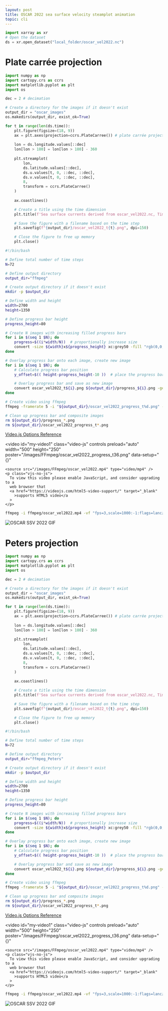 ```yaml
---
layout: post
title: OSCAR 2022 sea surface velocity steamplot animation
topic: cli
---
```


<link href="https://vjs.zencdn.net/7.8.4/video-js.css" rel="stylesheet" />
<script src="https://vjs.zencdn.net/7.8.4/video.js"></script>

```python
import xarray as xr
# Open the dataset
ds = xr.open_dataset("local_folder/oscar_vel2022.nc")
```

# Plate carrée projection

```python
import numpy as np
import cartopy.crs as ccrs
import matplotlib.pyplot as plt
import os

dec = 2 # decimation

# Create a directory for the images if it doesn't exist
output_dir = "oscar_images"
os.makedirs(output_dir, exist_ok=True)

for t in range(len(ds.time)):
    plt.figure(figsize=(18, 9))
    ax = plt.axes(projection=ccrs.PlateCarree()) # plate carrée projection
    
    lon = ds.longitude.values[::dec]
    lon[lon > 180] = lon[lon > 180] - 360
    
    plt.streamplot(
        lon,
        ds.latitude.values[::dec],
        ds.u.values[t, 0, ::dec, ::dec],
        ds.v.values[t, 0, ::dec, ::dec],
        8,
        transform = ccrs.PlateCarree()
    )
    
    ax.coastlines()

    # Create a title using the time dimension
    plt.title(f'Sea surface currents derived from oscar_vel2022.nc, Time: {ds.time.values[t]}')

    # Save the figure with a filename based on the time step
    plt.savefig(f"{output_dir}/oscar_vel2022_t{t}.png", dpi=150)

    # Close the figure to free up memory
    plt.close()
```

```bash
#!/bin/bash

# Define total number of time steps
N=72

# Define output directory
output_dir="ffmpeg"

# Create output directory if it doesn't exist
mkdir -p $output_dir

# Define width and height
width=2700
height=1350

# Define progress bar height
progress_height=80

# Create N images with increasing filled progress bars
for i in $(seq 1 $N); do
    progress=$((i*width/N))  # proportionally increase size
    convert -size ${width}x${progress_height} xc:grey50 -fill "rgb(0,0,0)" -draw "rectangle 0,0 $progress,${progress_height}" ${output_dir}/progress_${i}.png
done

# Overlay progress bar onto each image, create new image
for i in $(seq 1 $N); do
    # Calculate progress bar position
    y_offset=$(( height-progress_height-10 ))  # place the progress bar at the bottom, with 10 pixels padding

    # Overlay progress bar and save as new image
    convert oscar_vel2022_t${i}.png ${output_dir}/progress_${i}.png -geometry +0+${y_offset} -composite ${output_dir}/oscar_vel2022_progress_t${i}.png
done

# Create video using ffmpeg
ffmpeg -framerate 5 -i "${output_dir}/oscar_vel2022_progress_t%d.png" -c:v libx264 -r 30 -pix_fmt yuv420p ${output_dir}/oscar_vel2022.mp4

# Clean up progress bar and composite images
rm ${output_dir}/progress_*.png
rm ${output_dir}/oscar_vel2022_progress_t*.png
```

[Video.js Options Reference](https://videojs.com/guides/options/)

  <video
    id="my-video1"
    class="video-js"
    controls
    preload="auto"
    width="500"
    height="250"
    poster="/images/FFmpeg/oscar_vel2022_progress_t36.png"
    data-setup="{}"
  >
    <source src="/images/FFmpeg/oscar_vel2022.mp4" type="video/mp4" />
    <p class="vjs-no-js">
      To view this video please enable JavaScript, and consider upgrading to a
      web browser that
      <a href="https://videojs.com/html5-video-support/" target="_blank"
        >supports HTML5 video</a
      >
    </p>
  </video>

```bash
ffmpeg -i ffmpeg/oscar_vel2022.mp4 -vf "fps=3,scale=1000:-1:flags=lanczos" -c:v gif ffmpeg/oscar_vel2022.gif
```

![OSCAR SSV 2022 GIF](/images/FFmpeg/oscar_vel2022.gif)

# Peters projection

```python
import numpy as np
import cartopy.crs as ccrs
import matplotlib.pyplot as plt
import os

dec = 2 # decimation

# Create a directory for the images if it doesn't exist
output_dir = "oscar_images"
os.makedirs(output_dir, exist_ok=True)

for t in range(len(ds.time)):
    plt.figure(figsize=(18, 9))
    ax = plt.axes(projection=ccrs.PlateCarree()) # plate carrée projection
    
    lon = ds.longitude.values[::dec]
    lon[lon > 180] = lon[lon > 180] - 360
    
    plt.streamplot(
        lon,
        ds.latitude.values[::dec],
        ds.u.values[t, 0, ::dec, ::dec],
        ds.v.values[t, 0, ::dec, ::dec],
        8,
        transform = ccrs.PlateCarree()
    )
    
    ax.coastlines()

    # Create a title using the time dimension
    plt.title(f'Sea surface currents derived from oscar_vel2022.nc, Time: {ds.time.values[t]}')

    # Save the figure with a filename based on the time step
    plt.savefig(f"{output_dir}/oscar_vel2022_t{t}.png", dpi=150)

    # Close the figure to free up memory
    plt.close()
```

```bash
#!/bin/bash

# Define total number of time steps
N=72

# Define output directory
output_dir="ffmpeg_Peters"

# Create output directory if it doesn't exist
mkdir -p $output_dir

# Define width and height
width=2700
height=1350

# Define progress bar height
progress_height=80

# Create N images with increasing filled progress bars
for i in $(seq 1 $N); do
    progress=$((i*width/N))  # proportionally increase size
    convert -size ${width}x${progress_height} xc:grey50 -fill "rgb(0,0,0)" -draw "rectangle 0,0 $progress,${progress_height}" ${output_dir}/progress_${i}.png
done

# Overlay progress bar onto each image, create new image
for i in $(seq 1 $N); do
    # Calculate progress bar position
    y_offset=$(( height-progress_height-10 ))  # place the progress bar at the bottom, with 10 pixels padding

    # Overlay progress bar and save as new image
    convert oscar_vel2022_t${i}.png ${output_dir}/progress_${i}.png -geometry +0+${y_offset} -composite ${output_dir}/oscar_vel2022_progress_t${i}.png
done

# Create video using ffmpeg
ffmpeg -framerate 5 -i "${output_dir}/oscar_vel2022_progress_t%d.png" -c:v libx264 -r 30 -pix_fmt yuv420p oscar_vel2022.mp4

# Clean up progress bar and composite images
rm ${output_dir}/progress_*.png
rm ${output_dir}/oscar_vel2022_progress_t*.png
```

[Video.js Options Reference](https://videojs.com/guides/options/)

  <video
    id="my-video1"
    class="video-js"
    controls
    preload="auto"
    width="500"
    height="250"
    poster="/images/FFmpeg/oscar_vel2022_progress_t36.png"
    data-setup="{}"
  >
    <source src="/images/FFmpeg/oscar_vel2022.mp4" type="video/mp4" />
    <p class="vjs-no-js">
      To view this video please enable JavaScript, and consider upgrading to a
      web browser that
      <a href="https://videojs.com/html5-video-support/" target="_blank"
        >supports HTML5 video</a
      >
    </p>
  </video>

```bash
ffmpeg -i ffmpeg/oscar_vel2022.mp4 -vf "fps=3,scale=1000:-1:flags=lanczos" -c:v gif ffmpeg/oscar_vel2022.gif
```

![OSCAR SSV 2022 GIF](/images/FFmpeg/oscar_vel2022.gif)

<script>
  var player = videojs('my-video1');
</script>

<script>
  var player = videojs('my-video2');
</script>

